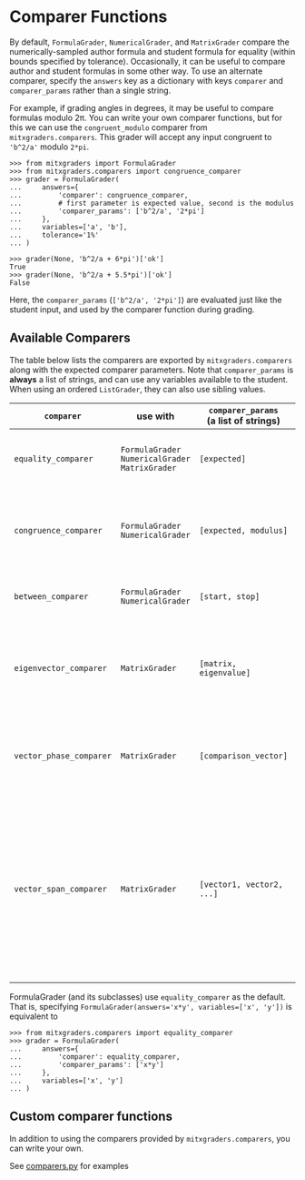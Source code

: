 # Comparer Functions

By default, `FormulaGrader`, `NumericalGrader`, and `MatrixGrader` compare the numerically-sampled author formula and student formula for equality (within bounds specified by tolerance). Occasionally, it can be useful to compare author and student formulas in some other way. To use an alternate comparer, specify the `answers` key as a dictionary with keys `comparer` and `comparer_params` rather than a single string.

 For example, if grading angles in degrees, it may be useful to compare formulas modulo 2&#960;. You can write your own comparer functions, but for this we can use the `congruent_modulo` comparer from `mitxgraders.comparers`. This grader will accept any input congruent to `'b^2/a'` modulo `2*pi`.

```pycon
>>> from mitxgraders import FormulaGrader
>>> from mitxgraders.comparers import congruence_comparer
>>> grader = FormulaGrader(
...     answers={
...         'comparer': congruence_comparer,
...         # first parameter is expected value, second is the modulus
...         'comparer_params': ['b^2/a', '2*pi']
...     },
...     variables=['a', 'b'],
...     tolerance='1%'
... )

>>> grader(None, 'b^2/a + 6*pi')['ok']
True
>>> grader(None, 'b^2/a + 5.5*pi')['ok']
False

```

Here, the `comparer_params` (`['b^2/a', '2*pi']`) are evaluated just like the student input, and used by the comparer function during grading.

## Available Comparers

The table below lists the comparers are exported by `mitxgraders.comparers` along with the expected comparer parameters. Note that `comparer_params` is **always** a list of strings, and can use any variables available to the student. When using an ordered `ListGrader`, they can also use sibling values.

| `comparer`   | use with | `comparer_params` <br/> (a list of strings)  | purpose |
|---|---|---|---|
| `equality_comparer` | `FormulaGrader` <br/> `NumericalGrader` <br/> `MatrixGrader` | `[expected]` | checks that student input and `expected` differ by less than grader's tolerance. |
| `congruence_comparer` |  `FormulaGrader` <br/> `NumericalGrader` | `[expected, modulus]` | reduces student input modulo modulus, then checks for equality within grader's tolerance. |
| `between_comparer` |  `FormulaGrader` <br/> `NumericalGrader` | `[start, stop]` | checks that student input is real and between `start` and `stop`.  |
| `eigenvector_comparer` | `MatrixGrader`  | `[matrix, eigenvalue]`  | checks that student input is an eigenvector of `matrix` with eigenvalue `eigenvalue` within grader's tolerance.  |
| `vector_phase_comparer` | `MatrixGrader`  | `[comparison_vector]`  | checks that student input is equal to `comparison_vector` up to a phase, within grader's tolerance. |
| `vector_span_comparer` | `MatrixGrader`  | `[vector1, vector2, ...]`  | checks that student input is in the span of the given list of vectors, within grader's tolerance. If only a single vector is given, checks if the student input is equal to the given vector up to a (possibly complex) constant of proportionality.  |


FormulaGrader (and its subclasses) use `equality_comparer` as the default. That is, specifying `FormulaGrader(answers='x*y', variables=['x', 'y'])` is equivalent to
```pycon
>>> from mitxgraders.comparers import equality_comparer
>>> grader = FormulaGrader(
...     answers={
...         'comparer': equality_comparer,
...         'comparer_params': ['x*y']
...     },
...     variables=['x', 'y']
... )

```

## Custom comparer functions

In addition to using the comparers provided by `mitxgraders.comparers`, you can write your own.

See [comparers.py](https://github.com/mitodl/mitx-grading-library/tree/master/mitxgraders/comparers/comparers.py) for examples
